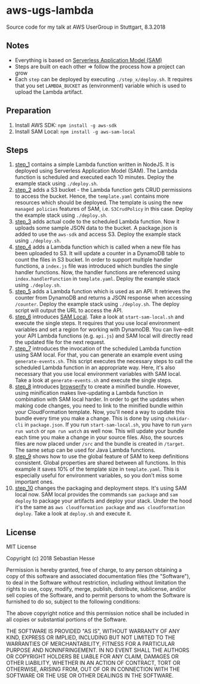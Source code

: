 # aws-ugs-lambda
Source code for my talk at AWS UserGroup in Stuttgart, 8.3.2018


## Notes
- Everything is based on [Serverless Application Model (SAM)](https://github.com/awslabs/serverless-application-model)
- Steps are built on each other => follow the process how a project can grow
- Each `step` can be deployed by executing `./step_x/deploy.sh`.
It requires that you set `LAMBDA_BUCKET` as (environment) variable which is used to upload the Lambda artifact.


## Preparation
1. Install AWS SDK: `npm install -g aws-sdk`
2. Install SAM Local: `npm install -g aws-sam-local`


## Steps
1. [step_1](./step_1) contains a simple Lambda function written in NodeJS.
It is deployed using Serverless Application Model (SAM).
The Lambda function is scheduled and executed each 10 minutes.
Deploy the example stack using `./deploy.sh`.
2. [step_2](./step_2) adds a S3 bucket - the Lambda function gets CRUD permissions to access the bucket.
Hence, the `template.yaml` contains more resources which should be deployed.
The template is using the new `managed policies` features of SAM, i.e. `S3CrudPolicy` in this case.
Deploy the example stack using `./deploy.sh`.
3. [step_3](./step_3) adds actual code to the scheduled Lambda function.
Now it uploads some sample JSON data to the bucket.
A package.json is added to use the `aws-sdk` and access S3.
Deploy the example stack using `./deploy.sh`.
4. [step_4](./step_4) adds a Lambda function which is called when a new file has been uploaded to S3.
It will update a counter in a DynamoDB table to count the files in S3 bucket.
In order to support multiple handler functions, a `index.js` file was introduced which bundles the single handler functions.
Now, the handler functions are referenced using `index.handlerFunction` in `template.yaml`.
Deploy the example stack using `./deploy.sh`.
5. [step_5](./step_5) adds a Lambda function which is used as an API.
It retrieves the counter from DynamoDB and returns a JSON response when accessing `/counter`.
Deploy the example stack using `./deploy.sh`.
The deploy script will output the URL to access the API.
6. [step_6](./step_6) introduces [SAM Local](https://github.com/awslabs/aws-sam-local).
Take a look at `start-sam-local.sh` and execute the single steps.
It requires that you use local environment variables and set a region for working with DynamoDB.
You can live-edit your API Lambda functions (e.g. `api.js`) and SAM local will directly read the updated file for the next request.
7. [step_7](./step_7) introduces the invocation of the scheduled Lambda function using SAM local.
For that, you can generate an example event using `generate-events.sh`.
This script executes the necessary steps to call the scheduled Lambda function in an appropriate way.
Here, it's also necessary that you use local environment variables with SAM local.
Take a look at `generate-events.sh` and execute the single steps.
8. [step_8](./step_8) introduces [browserify](http://browserify.org/) to create a minified bundle.
However, using minification makes live-updating a Lambda function in combination with SAM local harder.
In order to get the updates when making code changes, you need to link to the minified bundle within your CloudFormation template.
Now, you'll need a way to update this bundle every time you make a change.
This is done by using `chokidar-cli` in `package.json`.
If you run `start-sam-local.sh`, you have to run `yarn run watch` or `npm run watch` as well now.
This will update your bundle each time you make a change in your source files.
Also, the sources files are now placed under `/src` and the bundle is created in `/target`.
The same setup can be used for Java Lambda functions.
9. [step_9](./step_9) shows how to use the global feature of SAM to keep definitions consistent.
Global properties are shared between all functions.
In this example it saves 10% of the template size in `template.yaml`.
This is especially useful for environment variables, so you don't miss some important ones.
10. [step_10](./step_10) changes the packaging and deployment steps.
It's using SAM local now.
SAM local provides the commands `sam package` and `sam deploy` to package your artifacts and deploy your stack.
Under the hood it's the same as `aws cloudformation package` and `aws cloudformation deploy`.
Take a look at `deploy.sh` and execute it.


## License

MIT License

Copyright (c) 2018 Sebastian Hesse

Permission is hereby granted, free of charge, to any person obtaining a copy
of this software and associated documentation files (the "Software"), to deal
in the Software without restriction, including without limitation the rights
to use, copy, modify, merge, publish, distribute, sublicense, and/or sell
copies of the Software, and to permit persons to whom the Software is
furnished to do so, subject to the following conditions:

The above copyright notice and this permission notice shall be included in all
copies or substantial portions of the Software.

THE SOFTWARE IS PROVIDED "AS IS", WITHOUT WARRANTY OF ANY KIND, EXPRESS OR
IMPLIED, INCLUDING BUT NOT LIMITED TO THE WARRANTIES OF MERCHANTABILITY,
FITNESS FOR A PARTICULAR PURPOSE AND NONINFRINGEMENT. IN NO EVENT SHALL THE
AUTHORS OR COPYRIGHT HOLDERS BE LIABLE FOR ANY CLAIM, DAMAGES OR OTHER
LIABILITY, WHETHER IN AN ACTION OF CONTRACT, TORT OR OTHERWISE, ARISING FROM,
OUT OF OR IN CONNECTION WITH THE SOFTWARE OR THE USE OR OTHER DEALINGS IN THE
SOFTWARE.
